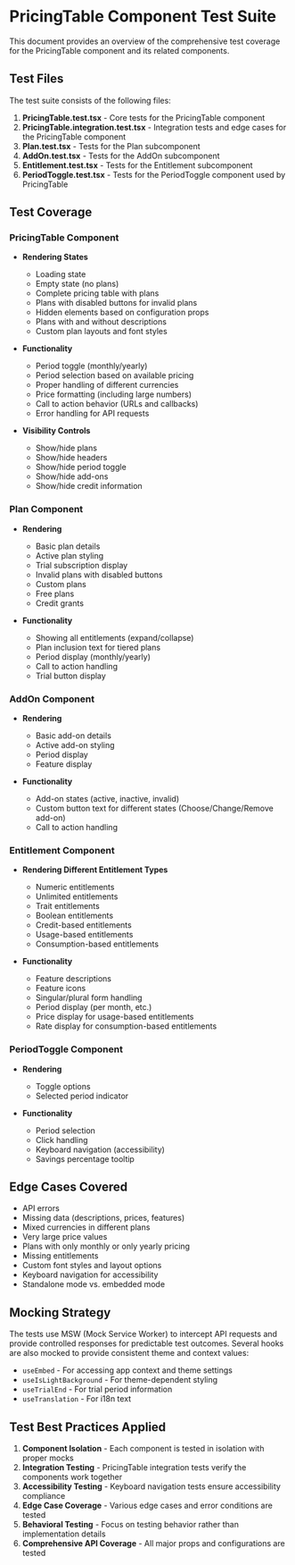 # PricingTable Component Test Suite

This document provides an overview of the comprehensive test coverage for the PricingTable component and its related components.

## Test Files

The test suite consists of the following files:

1. **PricingTable.test.tsx** - Core tests for the PricingTable component
2. **PricingTable.integration.test.tsx** - Integration tests and edge cases for the PricingTable component
3. **Plan.test.tsx** - Tests for the Plan subcomponent
4. **AddOn.test.tsx** - Tests for the AddOn subcomponent
5. **Entitlement.test.tsx** - Tests for the Entitlement subcomponent
6. **PeriodToggle.test.tsx** - Tests for the PeriodToggle component used by PricingTable

## Test Coverage

### PricingTable Component

- **Rendering States**
  - Loading state
  - Empty state (no plans)
  - Complete pricing table with plans
  - Plans with disabled buttons for invalid plans
  - Hidden elements based on configuration props
  - Plans with and without descriptions
  - Custom plan layouts and font styles

- **Functionality**
  - Period toggle (monthly/yearly)
  - Period selection based on available pricing
  - Proper handling of different currencies
  - Price formatting (including large numbers)
  - Call to action behavior (URLs and callbacks)
  - Error handling for API requests

- **Visibility Controls**
  - Show/hide plans
  - Show/hide headers
  - Show/hide period toggle
  - Show/hide add-ons
  - Show/hide credit information

### Plan Component

- **Rendering**
  - Basic plan details
  - Active plan styling
  - Trial subscription display
  - Invalid plans with disabled buttons
  - Custom plans
  - Free plans
  - Credit grants

- **Functionality**
  - Showing all entitlements (expand/collapse)
  - Plan inclusion text for tiered plans
  - Period display (monthly/yearly)
  - Call to action handling
  - Trial button display

### AddOn Component

- **Rendering**
  - Basic add-on details
  - Active add-on styling
  - Period display
  - Feature display

- **Functionality**
  - Add-on states (active, inactive, invalid)
  - Custom button text for different states (Choose/Change/Remove add-on)
  - Call to action handling

### Entitlement Component

- **Rendering Different Entitlement Types**
  - Numeric entitlements
  - Unlimited entitlements
  - Trait entitlements
  - Boolean entitlements
  - Credit-based entitlements
  - Usage-based entitlements
  - Consumption-based entitlements

- **Functionality**
  - Feature descriptions
  - Feature icons
  - Singular/plural form handling
  - Period display (per month, etc.)
  - Price display for usage-based entitlements
  - Rate display for consumption-based entitlements

### PeriodToggle Component

- **Rendering**
  - Toggle options
  - Selected period indicator

- **Functionality**
  - Period selection
  - Click handling
  - Keyboard navigation (accessibility)
  - Savings percentage tooltip

## Edge Cases Covered

- API errors
- Missing data (descriptions, prices, features)
- Mixed currencies in different plans
- Very large price values
- Plans with only monthly or only yearly pricing
- Missing entitlements
- Custom font styles and layout options
- Keyboard navigation for accessibility
- Standalone mode vs. embedded mode

## Mocking Strategy

The tests use MSW (Mock Service Worker) to intercept API requests and provide controlled responses for predictable test outcomes. Several hooks are also mocked to provide consistent theme and context values:

- `useEmbed` - For accessing app context and theme settings
- `useIsLightBackground` - For theme-dependent styling
- `useTrialEnd` - For trial period information
- `useTranslation` - For i18n text

## Test Best Practices Applied

1. **Component Isolation** - Each component is tested in isolation with proper mocks
2. **Integration Testing** - PricingTable integration tests verify the components work together
3. **Accessibility Testing** - Keyboard navigation tests ensure accessibility compliance
4. **Edge Case Coverage** - Various edge cases and error conditions are tested
5. **Behavioral Testing** - Focus on testing behavior rather than implementation details
6. **Comprehensive API Coverage** - All major props and configurations are tested